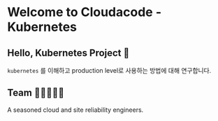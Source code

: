 # Welcome to Cloudacode - Kubernetes

## Hello, Kubernetes Project 🚀

`kubernetes` 를 이해하고 production level로 사용하는 방법에 대해 연구합니다.

## Team 🧑‍🚀🙍👨‍🎓

A seasoned cloud and site reliability engineers.
